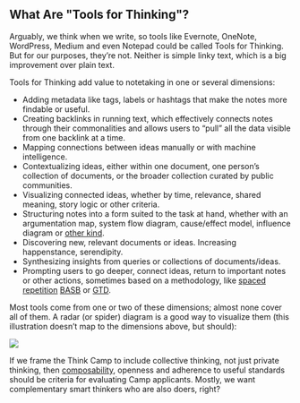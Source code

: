 ## What Are "Tools for Thinking"?

Arguably, we think when we write, so tools like Evernote, OneNote, WordPress, Medium and even Notepad could be called Tools for Thinking. But for our purposes, they’re not. Neither is simple linky text, which is a big improvement over plain text. 

Tools for Thinking add value to notetaking in one or several dimensions:

- Adding metadata like tags, labels or hashtags that make the notes more findable or useful.
- Creating backlinks in running text, which effectively connects notes through their commonalities and allows users to “pull” all the data visible from one backlink at a time. 
- Mapping connections between ideas manually or with machine intelligence. 
- Contextualizing ideas, either within one document, one person’s collection of documents, or the broader collection curated by public communities. 
- Visualizing connected ideas, whether by time, relevance, shared meaning, story logic or other criteria.
- Structuring notes into a form suited to the task at hand, whether with an argumentation map, system flow diagram, cause/effect model, influence diagram or [other kind](https://bra.in/2qZB7d).
- Discovering new, relevant documents or ideas. Increasing happenstance, serendipity. 
- Synthesizing insights from queries or collections of documents/ideas.
- Prompting users to go deeper, connect ideas, return to important notes or other actions, sometimes based on a methodology, like [spaced repetition](https://bra.in/5q5MVq) [BASB](https://bra.in/5jQ3BE) or [GTD](https://bra.in/8q5r7V).

Most tools come from one or two of these dimensions; almost none cover all of them. A radar (or spider) diagram is a good way to visualize them (this illustration doesn’t map to the dimensions above, but should): 

![](https://lh3.googleusercontent.com/9zjodqam6FnrbWR5PlgTOcg2qQCtDZUDdi8XceTQ7QgfWq_AVL4K2Y5IQxgjv1alEqETT_bXT6NMNNWnejpCjozGCf1vATa1hycodxiBrdsP7XHr8a1p7qvDgF-zLfgrKpOTQpT0IEe8ys4Y)

If we frame the Think Camp to include collective thinking, not just private thinking, then [composability](https://en.wikipedia.org/wiki/Composability), openness and adherence to useful standards should be criteria for evaluating Camp applicants. Mostly, we want complementary smart thinkers who are also doers, right?
